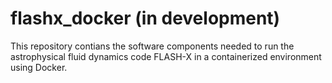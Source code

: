 # flashx_docker (in development)

This repository contians the software components needed to run the astrophysical fluid dynamics code FLASH-X in a containerized environment using Docker. 
